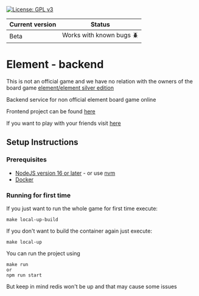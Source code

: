 [![License: GPL v3](https://img.shields.io/badge/License-GPLv3-blue.svg)](https://www.gnu.org/licenses/gpl-3.0)

| Current version | Status       |
| ------- | ------------------ |
| Beta  | Works with known bugs 🪲 |


# Element - backend
This is not an official game and we have no relation with the owners of the board game [element/element silver edition](https://ratherdashinggames.com/games/element-silver.html)

Backend service for non official element board game online 

Frontend project can be found [here](https://github.com/Arkk92/element-front)

If you want to play with your friends visit [here](https://element-online.netlify.app/)

## Setup Instructions

### Prerequisites

* [NodeJS version 16 or later](https://nodejs.org/en/download/) - or use [nvm](https://github.com/nvm-sh/nvm)
* [Docker](https://docs.docker.com/install)

### Running for first time

If you just want to run the whole game for first time execute:
```
make local-up-build
```

If you don't want to build the container again just execute:
```
make local-up
```

You can run the project using 
```
make run
or
npm run start
```
But keep in mind redis won't be up and that may cause some issues

